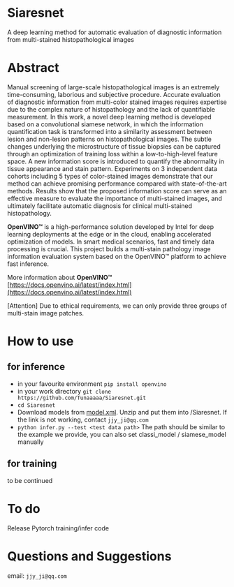 # Siaresnet
A deep learning method for automatic evaluation of diagnostic information from multi-stained histopathological images

# Abstract
Manual screening of large-scale histopathological images is an extremely time-consuming, laborious and subjective procedure. Accurate evaluation of diagnostic information from multi-color stained images requires expertise due to the complex nature of histopathology and the lack of quantifiable measurement. In this work, a novel deep learning method is developed based on a convolutional siamese network, in which the information quantification task is transformed into a similarity assessment between lesion and non-lesion patterns on histopathological images. The subtle changes underlying the microstructure of tissue biopsies can be captured through an optimization of training loss within a low-to-high-level feature space. A new information score is introduced to quantify the abnormality in tissue appearance and stain pattern. Experiments on 3 independent data cohorts including 5 types of color-stained images demonstrate that our method can achieve promising performance compared with state-of-the-art methods. Results show that the proposed information score can serve as an effective measure to evaluate the importance of multi-stained images, and ultimately facilitate automatic diagnosis for clinical multi-stained histopathology.

**OpenVINO™** is a high-performance solution developed by Intel for deep learning deployments at the edge or in the cloud, enabling accelerated optimization of models. In smart medical scenarios, fast and timely data processing is crucial. This project builds a multi-stain pathology image information evaluation system based on the OpenVINO™ platform to achieve fast inference.

More information about **OpenVINO™** [https://docs.openvino.ai/latest/index.html](https://docs.openvino.ai/latest/index.html)

[Attention] Due to ethical requirements, we can only provide three groups of multi-stain image patches.

# How to use
## for inference

- in your favourite environment `pip install openvino`
- in your work directory `git clone https://github.com/Tunaaaaa/Siaresnet.git`
- `cd Siaresnet`
- Download models from [model.xml](https://1drv.ms/u/s!Aq_9-jGCnfL-kX0aIUfjjQ67-TFq?e=E0BkLY "model.xml"). Unzip and put them into /Siaresnet. If the link is not working, contact `jjy_ji@qq.com`
- `python infer.py --test <test data path>` The path should be similar to the example we provide, you can also set classi_model / siamese_model manually

## for training
to be continued

# To do
Release Pytorch training/infer code

# Questions and Suggestions
email: `jjy_ji@qq.com`